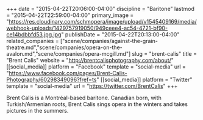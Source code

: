 +++
date = "2015-04-22T20:06:00-04:00"
discipline = "Baritone"
lastmod = "2015-04-22T22:59:00-04:00"
primary_image = "https://res.cloudinary.com/schmopera/image/upload/v1545409169/media/webhook-uploads/1429757919050/949ceee4-ac54-4721-bf90-ce14bdbbfd53.jpg.jpg"
publishDate = "2015-04-22T20:13:00-04:00"
related_companies = ["scene/companies/against-the-grain-theatre.md","scene/companies/opera-on-the-avalon.md","scene/companies/opera-mcgill.md"]
slug = "brent-calis"
title = "Brent Calis"
website = "http://brentcalisphotography.com/about/"
[[social_media]]
platform = "Facebook"
template = "social-media"
url = "https://www.facebook.com/pages/Brent-Calis-Photography/60298349096?fref=ts"
[[social_media]]
platform = "Twitter"
template = "social-media"
url = "https://twitter.com/BrentCalis"
+++

Brent Calis is a Montréal-based baritone. Canadian born, with Turkish/Armenian roots, Brent Calis sings opera in the winters and takes pictures in the summers.
